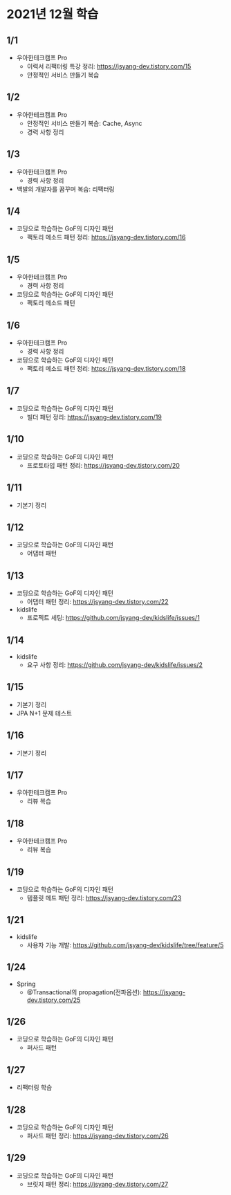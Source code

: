 # 2021년 12월 학습

## 1/1

- 우아한테크캠프 Pro
  - 이력서 리팩터링 특강 정리: <https://jsyang-dev.tistory.com/15>
  - 안정적인 서비스 만들기 복습

## 1/2

- 우아한테크캠프 Pro
  - 안정적인 서비스 만들기 복습: Cache, Async
  - 경력 사항 정리

## 1/3

- 우아한테크캠프 Pro
  - 경력 사항 정리
- 백발의 개발자를 꿈꾸며 복습: 리팩터링

## 1/4

- 코딩으로 학습하는 GoF의 디자인 패턴
  - 팩토리 메소드 패턴 정리: <https://jsyang-dev.tistory.com/16>

## 1/5

- 우아한테크캠프 Pro
  - 경력 사항 정리
- 코딩으로 학습하는 GoF의 디자인 패턴
  - 팩토리 메소드 패턴

## 1/6

- 우아한테크캠프 Pro
  - 경력 사항 정리
- 코딩으로 학습하는 GoF의 디자인 패턴
  - 팩토리 메소드 패턴 정리: <https://jsyang-dev.tistory.com/18>

## 1/7

- 코딩으로 학습하는 GoF의 디자인 패턴
  - 빌더 패턴 정리: <https://jsyang-dev.tistory.com/19>

## 1/10

- 코딩으로 학습하는 GoF의 디자인 패턴
  - 프로토타입 패턴 정리: <https://jsyang-dev.tistory.com/20>

## 1/11

- 기본기 정리

## 1/12

- 코딩으로 학습하는 GoF의 디자인 패턴
  - 어댑터 패턴

## 1/13

- 코딩으로 학습하는 GoF의 디자인 패턴
  - 어댑터 패턴 정리: <https://jsyang-dev.tistory.com/22>
- kidslife
  - 프로젝트 세팅: <https://github.com/jsyang-dev/kidslife/issues/1>

## 1/14

- kidslife
  - 요구 사항 정리: <https://github.com/jsyang-dev/kidslife/issues/2>

## 1/15

- 기본기 정리
- JPA N+1 문제 테스트

## 1/16

- 기본기 정리

## 1/17

- 우아한테크캠프 Pro
  - 리뷰 복습

## 1/18

- 우아한테크캠프 Pro
  - 리뷰 복습

## 1/19

- 코딩으로 학습하는 GoF의 디자인 패턴
  - 템플릿 메드 패턴 정리: <https://jsyang-dev.tistory.com/23>

## 1/21

- kidslife
  - 사용자 기능 개발: <https://github.com/jsyang-dev/kidslife/tree/feature/5>

## 1/24

- Spring
  - @Transactional의 propagation(전파옵션): <https://jsyang-dev.tistory.com/25>

## 1/26

- 코딩으로 학습하는 GoF의 디자인 패턴
  - 퍼사드 패턴

## 1/27

- 리팩터링 학습

## 1/28

- 코딩으로 학습하는 GoF의 디자인 패턴
  - 퍼사드 패턴 정리: <https://jsyang-dev.tistory.com/26>

## 1/29

- 코딩으로 학습하는 GoF의 디자인 패턴
  - 브릿지 패턴 정리: <https://jsyang-dev.tistory.com/27>
